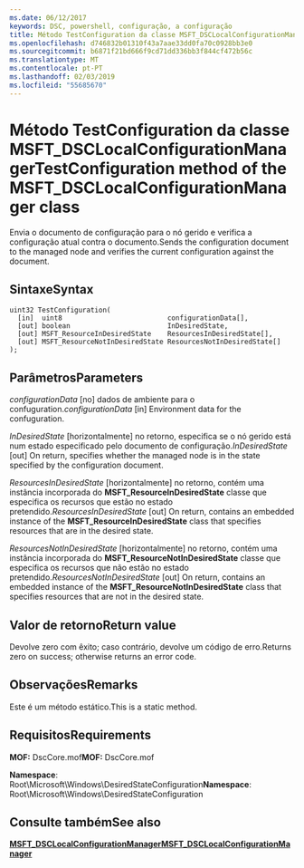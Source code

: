 ```yaml
---
ms.date: 06/12/2017
keywords: DSC, powershell, configuração, a configuração
title: Método TestConfiguration da classe MSFT_DSCLocalConfigurationManager
ms.openlocfilehash: d746832b01310f43a7aae33dd0fa70c0928bb3e0
ms.sourcegitcommit: b6871f21bd666f9cd71dd336bb3f844cf472b56c
ms.translationtype: MT
ms.contentlocale: pt-PT
ms.lasthandoff: 02/03/2019
ms.locfileid: "55685670"
---
```

# <a name="testconfiguration-method-of-the-msftdsclocalconfigurationmanager-class"></a><span data-ttu-id="71210-103">Método TestConfiguration da classe MSFT_DSCLocalConfigurationManager</span><span class="sxs-lookup"><span data-stu-id="71210-103">TestConfiguration method of the MSFT_DSCLocalConfigurationManager class</span></span>

<span data-ttu-id="71210-104">Envia o documento de configuração para o nó gerido e verifica a configuração atual contra o documento.</span><span class="sxs-lookup"><span data-stu-id="71210-104">Sends the configuration document to the managed node and verifies the current configuration against the document.</span></span>

## <a name="syntax"></a><span data-ttu-id="71210-105">Sintaxe</span><span class="sxs-lookup"><span data-stu-id="71210-105">Syntax</span></span>

```mof
uint32 TestConfiguration(
  [in]  uint8                          configurationData[],
  [out] boolean                        InDesiredState,
  [out] MSFT_ResourceInDesiredState    ResourcesInDesiredState[],
  [out] MSFT_ResourceNotInDesiredState ResourcesNotInDesiredState[]
);
```

## <a name="parameters"></a><span data-ttu-id="71210-106">Parâmetros</span><span class="sxs-lookup"><span data-stu-id="71210-106">Parameters</span></span>

<span data-ttu-id="71210-107">*configurationData* \[no\] dados de ambiente para o confuguration.</span><span class="sxs-lookup"><span data-stu-id="71210-107">*configurationData* \[in\] Environment data for the confuguration.</span></span>

<span data-ttu-id="71210-108">*InDesiredState* \[horizontalmente\] no retorno, especifica se o nó gerido está num estado especificado pelo documento de configuração.</span><span class="sxs-lookup"><span data-stu-id="71210-108">*InDesiredState* \[out\] On return, specifies whether the managed node is in the state specified by the configuration document.</span></span>

<span data-ttu-id="71210-109">*ResourcesInDesiredState* \[horizontalmente\] no retorno, contém uma instância incorporada do **MSFT_ResourceInDesiredState** classe que especifica os recursos que estão no estado pretendido.</span><span class="sxs-lookup"><span data-stu-id="71210-109">*ResourcesInDesiredState* \[out\] On return, contains an embedded instance of the **MSFT_ResourceInDesiredState** class that specifies resources that are in the desired state.</span></span>

<span data-ttu-id="71210-110">*ResourcesNotInDesiredState* \[horizontalmente\] no retorno, contém uma instância incorporada do **MSFT_ResourceNotInDesiredState** classe que especifica os recursos que não estão no estado pretendido.</span><span class="sxs-lookup"><span data-stu-id="71210-110">*ResourcesNotInDesiredState* \[out\] On return, contains an embedded instance of the **MSFT_ResourceNotInDesiredState** class that specifies resources that are not in the desired state.</span></span>

## <a name="return-value"></a><span data-ttu-id="71210-111">Valor de retorno</span><span class="sxs-lookup"><span data-stu-id="71210-111">Return value</span></span>

<span data-ttu-id="71210-112">Devolve zero com êxito; caso contrário, devolve um código de erro.</span><span class="sxs-lookup"><span data-stu-id="71210-112">Returns zero on success; otherwise returns an error code.</span></span>

## <a name="remarks"></a><span data-ttu-id="71210-113">Observações</span><span class="sxs-lookup"><span data-stu-id="71210-113">Remarks</span></span>

<span data-ttu-id="71210-114">Este é um método estático.</span><span class="sxs-lookup"><span data-stu-id="71210-114">This is a static method.</span></span>

## <a name="requirements"></a><span data-ttu-id="71210-115">Requisitos</span><span class="sxs-lookup"><span data-stu-id="71210-115">Requirements</span></span>

<span data-ttu-id="71210-116">**MOF:** DscCore.mof</span><span class="sxs-lookup"><span data-stu-id="71210-116">**MOF:** DscCore.mof</span></span>

<span data-ttu-id="71210-117">**Namespace**: Root\Microsoft\Windows\DesiredStateConfiguration</span><span class="sxs-lookup"><span data-stu-id="71210-117">**Namespace**: Root\Microsoft\Windows\DesiredStateConfiguration</span></span>

## <a name="see-also"></a><span data-ttu-id="71210-118">Consulte também</span><span class="sxs-lookup"><span data-stu-id="71210-118">See also</span></span>

[<span data-ttu-id="71210-119">**MSFT_DSCLocalConfigurationManager**</span><span class="sxs-lookup"><span data-stu-id="71210-119">**MSFT_DSCLocalConfigurationManager**</span></span>](msft-dsclocalconfigurationmanager.md)
